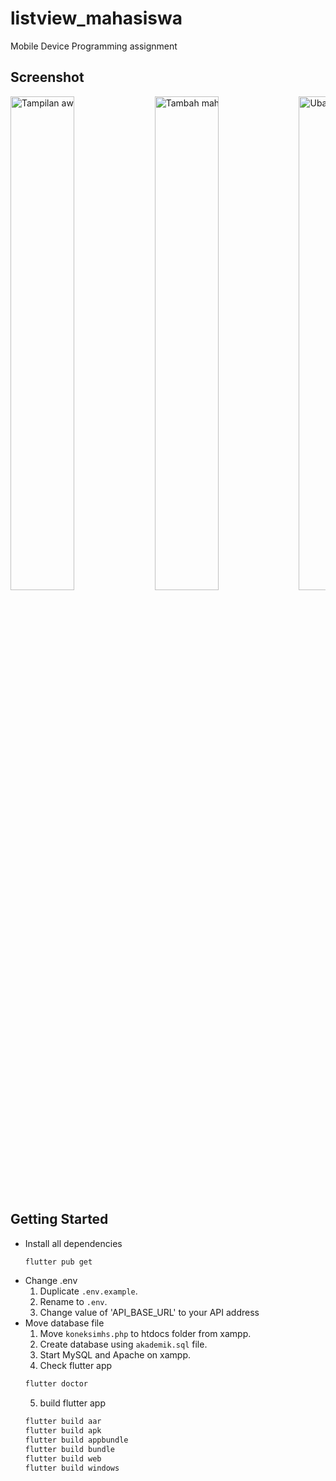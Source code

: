 # listview_mahasiswa
Mobile Device Programming assignment

## Screenshot
<div style="overflow-x: auto; white-space: nowrap;">
  <img src="https://github.com/user-attachments/assets/1d40466b-aca3-4c0c-a5fc-00ac1d804130" alt="Tampilan awal" width="45%" style="display: inline-block;"/>
  <img src="https://github.com/user-attachments/assets/db79621a-a62a-4ce0-a0d6-3dfa6dc2bcf0" alt="Tambah mahasiswa" width="45%" style="display: inline-block;"/>
  <img src="https://github.com/user-attachments/assets/377e500e-460f-4065-9636-a17c3318c628" alt="Ubah mahasiswa" width="45%" style="display: inline-block;"/>
  <img src="https://github.com/user-attachments/assets/85251fea-5fcb-4d5d-9ed4-9cb32af955a9" alt="Detail mahasiswa" width="45%" style="display: inline-block;"/>
  <img src="https://github.com/user-attachments/assets/bfbc8462-f63a-426e-ac31-a2a2d15af0f0" alt="Hapus mahasiswa" width="45%" style="display: inline-block;"/>
</div>

## Getting Started
- Install all dependencies
  ```bash
  flutter pub get
  ```
- Change .env  
  1. Duplicate `.env.example`.
  2. Rename to `.env`.
  3. Change value of 'API_BASE_URL' to your API address
- Move database file
  1. Move `koneksimhs.php` to htdocs folder from xampp.
  2. Create database using `akademik.sql` file.
  3. Start MySQL and Apache on xampp.
  4. Check flutter app
    ```bash
    flutter doctor
    ```
  5. build flutter app
    ```bash
    flutter build aar
    flutter build apk
    flutter build appbundle
    flutter build bundle
    flutter build web
    flutter build windows
    ```